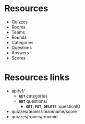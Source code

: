 # Resources
- Quizzes
- Rooms
- Teams
- Rounds
- Categories
- Questions
- Answers
- Scores



# Resources links
- api/v1/
    - **`GET`** categories
    - **`GET`** questions/
        - **`GET`**, **`PUT`**, **`DELETE`** :questionID
- quizzes/teams/:teamname/score
- quizzes/rooms/:roomid 